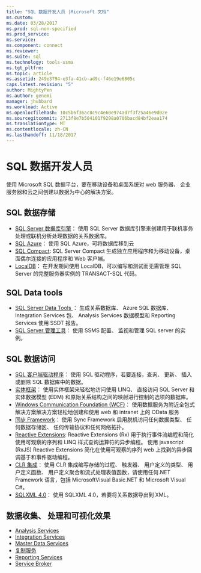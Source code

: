 ```yaml
---
title: "SQL 数据开发人员 |Microsoft 文档"
ms.custom: 
ms.date: 03/28/2017
ms.prod: sql-non-specified
ms.prod_service: 
ms.service: 
ms.component: connect
ms.reviewer: 
ms.suite: sql
ms.technology: tools-ssma
ms.tgt_pltfrm: 
ms.topic: article
ms.assetid: 249e3794-e3fa-41cb-ad9c-f46e19e6805c
caps.latest.revision: "5"
author: MightyPen
ms.author: genemi
manager: jhubbard
ms.workload: Active
ms.openlocfilehash: 10c5b6f36ac8c9c4e60e974ad7f3f25a46e9d02e
ms.sourcegitcommit: 2713f8e7b504101f9298a0706bacd84bf2eaa174
ms.translationtype: MT
ms.contentlocale: zh-CN
ms.lasthandoff: 11/18/2017
---
```

# <a name="sql-data-developer"></a>SQL 数据开发人员
使用 Microsoft SQL 数据平台，要在移动设备和桌面系统对 web 服务器、 企业服务器和云之间创建以数据为中心的解决方案。  

## <a name="sql-data-storage"></a>SQL 数据存储
* [SQL Server 数据库引擎](../database-engine/configure-windows/sql-server-database-engine.md)： 使用 SQL Server 数据库引擎来创建用于联机事务处理或联机分析处理数据的关系数据库。 
* [SQL Azure](https://docs.microsoft.com/azure/sql-database/)： 使用 SQL Azure，可将数据库移到云 
* [SQL Compact](https://www.microsoft.com/en-us/download/details.aspx?id=17876): SQL Server Compact 生成独立应用程序和为移动设备，桌面偶尔连接的应用程序和 Web 客户端。
* [LocalDB](../database-engine/configure-windows/sql-server-2016-express-localdb.md)： 在开发期间使用 LocalDB，可以编写和测试而无需管理 SQL Server 的完整服务器实例的 TRANSACT-SQL 代码。

## <a name="sql-data-tools"></a>SQL Data tools
* [SQL Server Data Tools ](../ssdt/download-sql-server-data-tools-ssdt.md) ： 生成关系数据库、 Azure SQL 数据库、 Integration Services 包、 Analysis Services 数据模型和 Reporting Services 使用 SSDT 报告。
* [SQL Server 管理工具](../ssms/download-sql-server-management-studio-ssms.md)： 使用 SSMS 配置、 监视和管理 SQL server 的实例。

## <a name="sql-data-access"></a>SQL 数据访问
* [SQL 客户端驱动程序](sql-connection-libraries.md)： 使用 SQL 驱动程序，若要连接，查询、 更新、 插入或删除 SQL 数据库中的数据。
* [实体框架](https://msdn.microsoft.com/library/gg696172.aspx)： 使用实体框架来轻松地访问使用 LINQ、 直接访问 SQL Server 和实体数据模型 (EDM) 和原始关系结构之间的映射进行控制的选项的数据库。 
* [Windows Communication Foundation (WCF)](https://msdn.microsoft.com/library/dd456779.aspx)： 使用数据服务为附近全包式解决方案解决方案轻松地创建和使用 web 和 intranet 上的 OData 服务
* [同步 Framework](https://msdn.microsoft.com/library/jj839436.aspx)： 使用 Sync Framework 启用脱机访问任何数据类型、 任何数据存储区、 任何传输协议和任何网络拓扑。
* [Reactive Extensions](https://msdn.microsoft.com/library/hh242985.aspx): Reactive Extensions (Rx) 用于执行事件流编程和简化使用可观察的序列和 LINQ 样式查询运算符的异步编程。  使用 javascript (RxJS) Reactive Extensions 简化在使用可观察的序列 web 上找到的异步回调基于和事件驱动编程。
* [CLR 集成](../relational-databases/clr-integration/common-language-runtime-clr-integration-programming-concepts.md)： 使用 CLR 集成编写存储的过程、 触发器、 用户定义的类型、 用户定义函数、 用户定义聚合和流式处理表值函数，请使用任何.NET Framework 语言，包括 MicrosoftVisual Basic.NET 和 Microsoft Visual C#。 
* [SQLXML 4.0](../relational-databases/sqlxml/sqlxml-4-0-programming-concepts.md)： 使用 SQLXML 4.0，若要将关系数据导出到 XML。

## <a name="data-collection-processing-and-visualization"></a>数据收集、 处理和可视化效果
* [Analysis Services](../analysis-services/analysis-services-developer-documentation.md)
* [Integration Services](../integration-services/integration-services-developer-documentation.md)  
* [Master Data Services](../master-data-services/develop/master-data-services-developer-documentation.md)
* [复制服务](../relational-databases/replication/concepts/replication-developer-documentation.md)
* [Reporting Services](../reporting-services/reporting-services-developer-documentation.md)
* [Service Broker](../database-engine/configure-windows/sql-server-service-broker.md)


 
